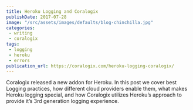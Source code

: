 ```yaml
---
title: Heroku Logging and Coralogix
publishDate: 2017-07-28
image: "/src/assets/images/defaults/blog-chinchilla.jpg"
categories:
 - writing
 - coralogix
tags:
 - logging
 - heroku
 - errors
publication_url: https://coralogix.com/heroku-logging-coralogix/
---
```


Coralogix released a new addon for Heroku. In this post we cover best Logging practices, how different cloud providers enable them, what makes Heroku logging special, and how Coralogix utilizes Heroku’s approach to provide it’s 3rd generation logging experience.

